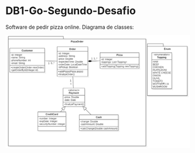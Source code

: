 # DB1-Go-Segundo-Desafio
Software de pedir pizza online.
Diagrama de classes:

![Screenshot](Pizza.png)
